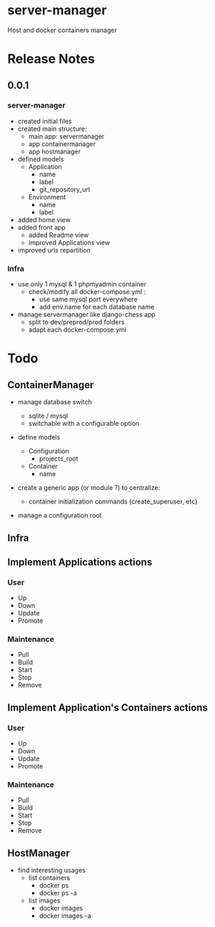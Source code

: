 # server-manager
Host and docker containers manager


# Release Notes

## 0.0.1

### server-manager
* created initial files
* created main structure:
  * main app: servermanager
  * app containermanager
  * app hostmanager
* defined models
  * Application
    * name
    * label
    * git_repository_url
  * Environment
    * name
    * label
* added home view
* added front app
  * added Readme view
  * improved Applications view
* improved urls repartition

### Infra
* use only 1 mysql & 1 phpmyadmin container
  * check/modify all docker-compose.yml :
    * use same mysql port everywhere
    * add env.name for each database name
* manage servermanager like django-chess app
  * split to dev/preprod/prod folders
  * adapt each docker-compose.yml

# Todo

## ContainerManager
* manage database switch
  * sqlite / mysql
  * switchable with a configurable option

* define models
  * Configuration
    * projects_root
  * Container
    * name

* create a generic app (or module ?) to centralize:
  * container initialization commands (create_superuser, etc)

* manage a configuration root

## Infra

## Implement Applications actions

### User
* Up
* Down
* Update
* Promote

### Maintenance
* Pull
* Build
* Start
* Stop
* Remove

## Implement Application's Containers actions

### User
* Up
* Down
* Update
* Promote

### Maintenance
* Pull
* Build
* Start
* Stop
* Remove

## HostManager
* find interesting usages
  * list containers
    * docker ps
    * docker ps -a
  * list images
    * docker images
    * docker images -a
    